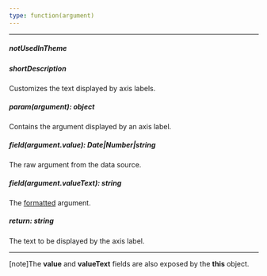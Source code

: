 ```yaml
---
type: function(argument)
---
```

---
##### notUsedInTheme

##### shortDescription
Customizes the text displayed by axis labels.

##### param(argument): object
Contains the argument displayed by an axis label.

##### field(argument.value): Date|Number|string
The raw argument from the data source.

##### field(argument.valueText): string
The <a href="/Documentation/16_1/ApiReference/Data_Visualization_Widgets/dxChart/Configuration/argumentAxis/label/#format">formatted</a> argument.

##### return: string
The text to be displayed by the axis label.

---
[note]The **value** and **valueText** fields are also exposed by the **this** object.